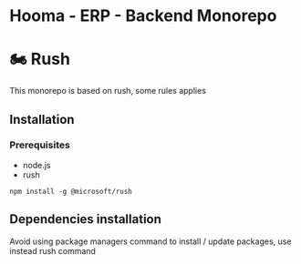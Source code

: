 # Hooma - ERP - Backend Monorepo

# 🏍️ Rush
This monorepo is based on rush, some rules applies

## Installation

### Prerequisites

- node.js
- rush
```
npm install -g @microsoft/rush
```

## Dependencies installation
Avoid using package managers command to install / update packages, use instead rush command